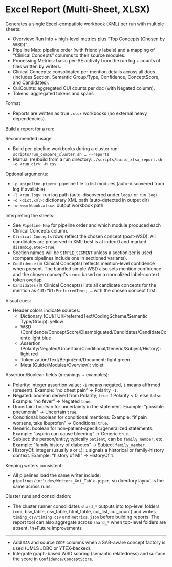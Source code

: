 # Excel Report (Multi-Sheet, XLSX)

Generates a single Excel-compatible workbook (XML) per run with multiple sheets:
- Overview: Run Info + high-level metrics plus “Top Concepts (Chosen by WSD)”.
- Pipeline Map: pipeline order (with friendly labels) and a mapping of “Clinical Concepts” columns to their source modules.
- Processing Metrics: basic per-AE activity from the run log + counts of files written by writers.
- Clinical Concepts: consolidated per-mention details across all docs (includes Section, Semantic Group/Type, Confidence, ConceptScore, and Candidates).
- CuiCounts: aggregated CUI counts per doc (with Negated column).
- Tokens: aggregated tokens and spans.

Format
- Reports are written as true `.xlsx` workbooks (no external heavy dependencies).

Build a report for a run:

Recommended usage
- Build per-pipeline workbooks during a cluster run: `scripts/run_compare_cluster.sh … --reports`
- Manual (re)build from a run directory: `./scripts/build_xlsx_report.sh -o <run_dir> -M csv`

Optional arguments:
- `-p <pipeline.piper>`: pipeline file to list modules (auto-discovered from log if available)
- `-l <run.log>`: run log path (auto-discovered under `logs/` or `run.log`)
- `-d <dict.xml>`: dictionary XML path (auto-detected in output dir)
- `-w <workbook.xlsx>`: output workbook path

Interpreting the sheets:
- See `Pipeline Map` for pipeline order and which module produced each Clinical Concepts column.
- `Clinical Concepts` rows reflect the chosen concept (post-WSD). All candidates are preserved in XMI; best is at index 0 and marked `disambiguated=true`.
- Section names will be `SIMPLE_SEGMENT` unless a sectionizer is used (compare pipelines include one in sectioned variants).
- `Confidence` (in Clinical Concepts) reflects mention-level confidence when present. The bundled simple WSD also sets
  mention confidence and the chosen concept's `score` based on a normalized label-context token overlap.
- `Candidates` (in Clinical Concepts) lists all candidate concepts for the mention as `CUI:TUI:PreferredText; …` with the chosen concept first.

Visual cues:
- Header colors indicate sources:
  - Dictionary (CUI/TUI/PreferredText/CodingScheme/Semantic Type/Group): yellow
  - WSD (Confidence/ConceptScore/Disambiguated/Candidates/CandidateCount): light blue
  - Assertion (Polarity/Negated/Uncertain/Conditional/Generic/Subject/History): light red
  - Tokenization/Text/Begin/End/Document: light green
  - Meta (Guide/Modules/Overview): violet

Assertion/Boolean fields (meanings + examples):
- Polarity: integer assertion value; `-1` means negated, `1` means affirmed (present). Example: “no chest pain” → Polarity `-1`.
- Negated: boolean derived from Polarity; `true` if Polarity < 0, else `false`. Example: “no fever” → Negated `true`.
- Uncertain: boolean for uncertainty in the statement. Example: “possible pneumonia” → Uncertain `true`.
- Conditional: boolean for conditional mentions. Example: “if pain worsens, take ibuprofen” → Conditional `true`.
- Generic: boolean for non–patient-specific/generalized statements. Example: “aspirin can cause bleeding” → Generic `true`.
- Subject: the person/entity; typically `patient`, can be `family_member`, etc. Example: “family history of diabetes” → Subject `family_member`.
- HistoryOf: integer (usually `0` or `1`); `1` signals a historical or family-history context. Example: “history of MI” → HistoryOf `1`.

Keeping writers consistent:
- All pipelines load the same writer include: `pipelines/includes/Writers_Xmi_Table.piper`, so directory layout is the same across runs.

Cluster runs and consolidation:
- The cluster runner consolidates `shard_*` outputs into top-level folders (xmi, bsv_table, csv_table, html_table, cui_list, cui_count) and writes `timing_csv/timing.csv` and `metrics.json` before building reports. The report tool can also aggregate across `shard_*` when top-level folders are absent.
\n+Future improvements
-------------------
- Add `SAB` and source `CODE` columns when a SAB-aware concept factory is used (UMLS JDBC or YTEX-backed).
- Integrate graph-based WSD scoring (semantic relatedness) and surface the score in `Confidence/ConceptScore`.


